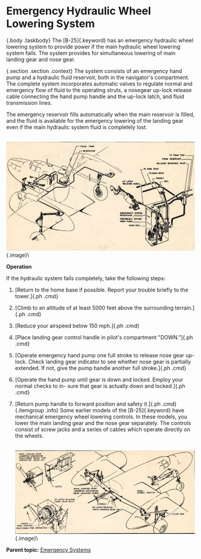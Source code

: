 
Emergency Hydraulic Wheel Lowering System
=========================================

 {.body .taskbody}
The [B-25]{.keyword} has an emergency hydraulic wheel lowering system to
provide power if the main hydraulic wheel lowering system fails. The
system provides for simultaneous lowering of main landing gear and nose
gear.

 {.section .section .context}
The system consists of an emergency hand pump and a hydraulic fluid
reservoir, both in the navigator\'s compartment. The complete system
incorporates automatic valves to regulate normal and emergency flow of
fluid to the operating struts, a nosegear up-lock release cable
connecting the hand pump handle and the up-lock latch, and fluid
transmission lines.

The emergency reservoir fills automatically when the main reservoir is
filled, and the fluid is available for the emergency lowering of the
landing gear even if the main hydraulic system fluid is completely lost.

\
![](../images/emerg_hydraulic_wheel_lower_system.png){.image}\

**Operation**

If the hydraulic system fails completely, take the following steps:


1.  [Return to the home base if possible. Report your trouble briefly to
    the tower.]{.ph .cmd}
2.  [Climb to an altitude of at least 5000 feet above the surrounding
    terrain.]{.ph .cmd}
3.  [Reduce your airspeed below 150 mph.]{.ph .cmd}
4.  [Place landing gear control handle in pilot\'s compartment
    \"DOWN.\"]{.ph .cmd}
5.  [Operate emergency hand pump one full stroke to release nose gear
    up-lock. Check landing gear indicator to see whether nose gear is
    partially extended. If not, give the pump handle another full
    stroke.]{.ph .cmd}
6.  [Operate the hand pump until gear is down and locked. Employ your
    normal checks to in- sure that gear is actually down and
    locked.]{.ph .cmd}
7.  [Return pump handle to forward position and safety it.]{.ph .cmd}
     {.itemgroup .info}
    Some earlier models of the [B-25]{.keyword} have mechanical
    emergency wheel lowering controls. In these models, you lower the
    main landing gear and the nose gear separately. The controls consist
    of screw jacks and a series of cables which operate directly on the
    wheels.

    \
    ![](../images/emerg_hydraulic_gear.png){.image}\
    




**Parent topic:** [Emergency
Systems](../mdita/emergency_systems.md "This section covers all of the emergency systems, including the emergency hydraulic wheel lowering system, wing flap system, hydraulic and air brakes, what to do in the event of a complete failure of the hydraulic systems, and miscellaneous emergency equipment.")



